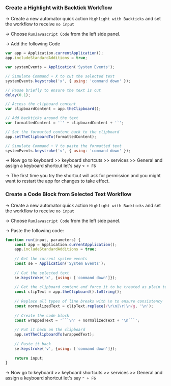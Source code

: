 ### Create a Highlight with Backtick Workflow

→ Create a new automator quick action `Highlight with Backticks` and set the workflow to receive `no input`

→ Choose `RunJavascript Code` from the left side panel. 

→ Add the following Code 

```js
var app = Application.currentApplication();
app.includeStandardAdditions = true;

var systemEvents = Application('System Events');

// Simulate Command + X to cut the selected text
systemEvents.keystroke('x', { using: 'command down' });

// Pause briefly to ensure the text is cut
delay(0.1);

// Access the clipboard content
var clipboardContent = app.theClipboard();

// Add backticks around the text
var formattedContent = '`' + clipboardContent + '`';

// Set the formatted content back to the clipboard
app.setTheClipboardTo(formattedContent);

// Simulate Command + V to paste the formatted text
systemEvents.keystroke('v', { using: 'command down' });
```

→ Now go to keyboard >> keyboard shortcuts >> services >> General and assign a keyboard shortcut let's say `⌥ + F6`

→ The first time you try the shortcut will ask for permission and you might want to restart the app for changes to take effect. 


### Create a Code Block from Selected Text Workflow

→ Create a new automator quick action `Highlight with Backticks` and set the workflow to receive `no input`

→ Choose `RunJavascript Code` from the left side panel. 

→ Paste the following code: 

```js
function run(input, parameters) {
    const app = Application.currentApplication();
    app.includeStandardAdditions = true;
    
    // Get the current system events
    const se = Application('System Events');
    
    // Cut the selected text
    se.keystroke('x', {using: ['command down']});
    
    // Get the clipboard content and force it to be treated as plain text
    const clipText = app.theClipboard().toString();
    
    // Replace all types of line breaks with \n to ensure consistency
    const normalizedText = clipText.replace(/\r\n|\r|\n/g, '\n');
    
    // Create the code block
    const wrappedText = '```\n' + normalizedText + '\n```';
    
    // Put it back on the clipboard
    app.setTheClipboardTo(wrappedText);
    
    // Paste it back
    se.keystroke('v', {using: ['command down']});
    
    return input;
}
```

→ Now go to keyboard >> keyboard shortcuts >> services >> General and assign a keyboard shortcut let's say `⌃ + F6`


